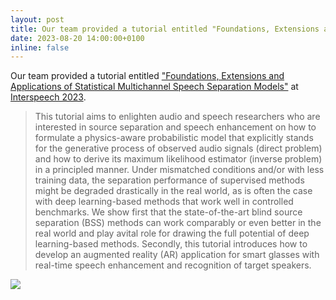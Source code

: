 ```yaml
---
layout: post
title: Our team provided a tutorial entitled "Foundations, Extensions and Applications of Statistical Multichannel Speech Separation Models" at Interspeech 2023.
date: 2023-08-20 14:00:00+0100
inline: false
---
```


Our team provided a tutorial entitled <a href="https://interspeech2023.org/tutorials/#toggle-id-5">"Foundations, Extensions and Applications of Statistical Multichannel Speech Separation Models"</a> at <a href="https://interspeech2023.org/">Interspeech 2023</a>.

<blockquote>
This tutorial aims to enlighten audio and speech researchers who are interested in source separation and speech enhancement on how to formulate a physics-aware probabilistic model that explicitly stands for the generative process of observed audio signals (direct problem) and how to derive its maximum likelihood estimator (inverse problem) in a principled manner. Under mismatched conditions and/or with less training data, the separation performance of supervised methods might be degraded drastically in the real world, as is often the case with deep learning-based methods that work well in controlled benchmarks. We show first that the state-of-the-art blind source separation (BSS) methods can work comparably or even better in the real world and play avital role for drawing the full potential of deep learning-based methods. Secondly, this tutorial introduces how to develop an augmented reality (AR) application for smart glasses with real-time speech enhancement and recognition of target speakers.
</blockquote>

<div class="row mt-3">
    <div class="col-sm mt-3 mt-md-0">
        <img class="img-fluid rounded z-depth-1" src="{{ site.baseurl }}/assets/img/interspeech_tutorial.jpg" data-zoomable>
    </div>
</div>